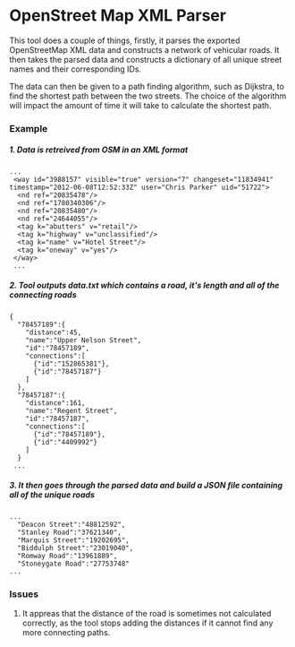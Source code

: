 # OpenStreet Map XML Parser
This tool does a couple of things, firstly, it parses the exported OpenStreetMap XML data and constructs a network of vehicular roads. It then takes the parsed data and constructs a dictionary of all unique street names and their corresponding IDs.

The data can then be given to a path finding algorithm, such as Dijkstra, to find the shortest path between the two streets. The choice of the algorithm will impact the amount of time it will take to calculate the shortest path.

### Example
##### 1. Data is retreived from OSM in an XML format
```
...
 <way id="3988157" visible="true" version="7" changeset="11834941" timestamp="2012-06-08T12:52:33Z" user="Chris Parker" uid="51722">
  <nd ref="20835478"/>
  <nd ref="1780340306"/>
  <nd ref="20835480"/>
  <nd ref="24644055"/>
  <tag k="abutters" v="retail"/>
  <tag k="highway" v="unclassified"/>
  <tag k="name" v="Hotel Street"/>
  <tag k="oneway" v="yes"/>
 </way>
 ...
```
##### 2. Tool outputs data.txt which contains a road, it's length and all of the connecting roads
```
{
  "78457189":{
    "distance":45,
    "name":"Upper Nelson Street",
    "id":"78457189",
    "connections":[
      {"id":"152865381"},
      {"id":"78457187"}
    ]
  },
  "78457187":{
    "distance":161,
    "name":"Regent Street",
    "id":"78457187",
    "connections":[
      {"id":"78457189"},
      {"id":"4409992"}
    ]
  }
 ...
```
##### 3. It then goes through the parsed data and build a JSON file containing all of the unique roads
```
...
  "Deacon Street":"48812592",
  "Stanley Road":"37621340",
  "Marquis Street":"19202695",
  "Biddulph Street":"23019040",
  "Romway Road":"13961889",
  "Stoneygate Road":"27753748"
...
```
### Issues
1. It appreas that the distance of the road is sometimes not calculated correctly, as the tool stops adding the distances if it cannot find any more connecting paths.
